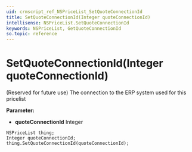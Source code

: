 ```yaml
---
uid: crmscript_ref_NSPriceList_SetQuoteConnectionId
title: SetQuoteConnectionId(Integer quoteConnectionId)
intellisense: NSPriceList.SetQuoteConnectionId
keywords: NSPriceList, GetQuoteConnectionId
so.topic: reference
---
```


# SetQuoteConnectionId(Integer quoteConnectionId)

(Reserved for future use) The connection to the ERP system used for this pricelist

**Parameter:** 
* **quoteConnectionId** Integer

```crmscript
NSPriceList thing;
Integer quoteConnectionId;
thing.SetQuoteConnectionId(quoteConnectionId);
```

